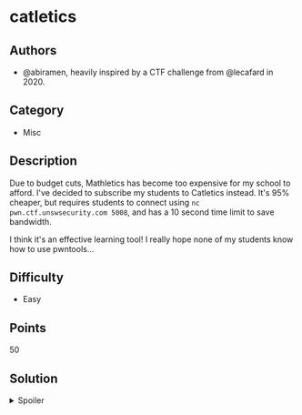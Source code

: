 # catletics

## Authors
- @abiramen, heavily inspired by a CTF challenge from @lecafard in 2020.

## Category
- Misc

## Description
Due to budget cuts, Mathletics has become too expensive for my school to afford. I've decided to subscribe my students to Catletics instead. It's 95% cheaper, but requires students to connect using `nc pwn.ctf.unswsecurity.com 5008`, and has a 10 second time limit to save bandwidth.

I think it's an effective learning tool! I really hope none of my students know how to use pwntools...

## Difficulty
- Easy

## Points
50

## Solution
<details>
<summary>Spoiler</summary>

### Idea
- Classic intro to pwntools maths challenge.

### Walkthrough

Walkthrough by @razin99.
   
Solving random maths challenge within 10 seconds, you have to be either a
genius, or an entity that is capable of writing a script. Continue reading if
you identify with the latter.
1. Install `pwtools` with `python3 -m pip install pwntools`
2. We need to investigate what kind of maths we need to solve, to do this:
    * Use regex to find the expression, the pattern I used was: `What is (.*)\?`
    * Use python's `eval` function to evaluate the expression.
    * If it fails, make your script print out the most recent response.
    * From there, just add more regex to properly capture the expression and
      use appropriate methods to solve it.
3. The kinds of questions we need to solve:
    * Arithmetic operation of 2 numbers, can be solved with `eval`
    * Base convertion of numbers, can be solved with `eval` and any base
      convertion functions in python such as `int`, `oct`, `hex`, `bin`
    * Converting numbers to ASCII, can be solved with `eval` and `chr`
4. Complete your script by searching for the flags in each response before
   trying to solve the question, I used this regex pattern: `SKYLIGHT\{.*\}`
5. `./soln.py` -> ??? -> PROFIT

Also, `pwntools`
[documentation](https://docs.pwntools.com/en/stable/tubes.html) is helpful!


### Flag
`SKYLIGHT{pWnT00L5_m4St3R_0r%sC0Tt_fL4nsburG}`
</details>
